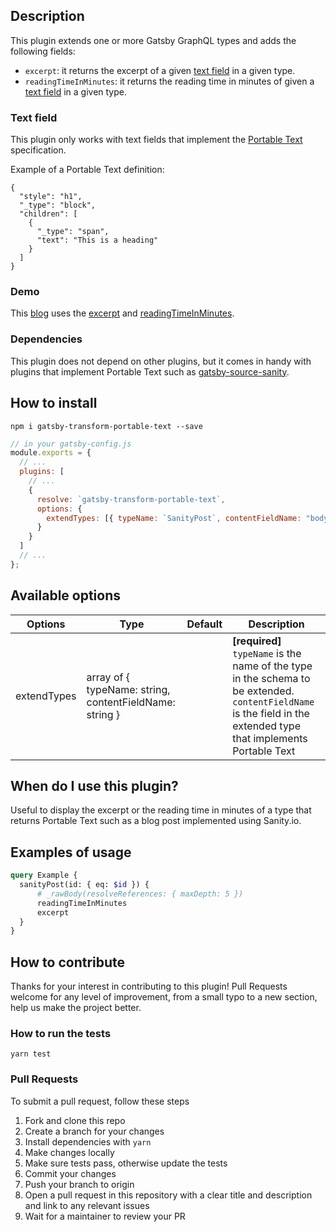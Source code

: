## Description

This plugin extends one or more Gatsby GraphQL types and adds the following fields:

- `excerpt`: it returns the excerpt of a given [text field](#text-field) in a given type.
- `readingTimeInMinutes`: it returns the reading time in minutes of given a [text field](#text-field) in a given type.

### Text field

This plugin only works with text fields that implement the [Portable Text](https://github.com/portabletext/portabletext) specification.

Example of a Portable Text definition:

```
{
  "style": "h1",
  "_type": "block",
  "children": [
    {
      "_type": "span",
      "text": "This is a heading"
    }
  ]
}
```

### Demo

This [blog](https://reactgraphql.academy/blog/) uses the [excerpt](https://github.com/reactgraphqlacademy/reactgraphqlacademy/blob/master/src/components/blog/PostCard.js#L40) and [readingTimeInMinutes](https://github.com/reactgraphqlacademy/reactgraphqlacademy/blob/master/src/templates/blog-post-sanity.js#L166).

### Dependencies

This plugin does not depend on other plugins, but it comes in handy with plugins that implement Portable Text such as [gatsby-source-sanity](https://github.com/sanity-io/gatsby-source-sanity).

## How to install

`npm i gatsby-transform-portable-text --save`

```js
// in your gatsby-config.js
module.exports = {
  // ...
  plugins: [
    // ...
    {
      resolve: `gatsby-transform-portable-text`,
      options: {
        extendTypes: [{ typeName: `SanityPost`, contentFieldName: "body" }]
      }
    }
  ]
  // ...
};
```

## Available options

| Options     | Type                                                    | Default | Description                                                                                                                                                        |
| ----------- | ------------------------------------------------------- | ------- | ------------------------------------------------------------------------------------------------------------------------------------------------------------------ |
| extendTypes | array of { typeName: string, contentFieldName: string } |         | **[required]** `typeName` is the name of the type in the schema to be extended. `contentFieldName` is the field in the extended type that implements Portable Text |

## When do I use this plugin?

Useful to display the excerpt or the reading time in minutes of a type that returns Portable Text such as a blog post implemented using Sanity.io.

## Examples of usage

```GraphQL
query Example {
  sanityPost(id: { eq: $id }) {
      # _rawBody(resolveReferences: { maxDepth: 5 })
      readingTimeInMinutes
      excerpt
  }
}
```

## How to contribute

Thanks for your interest in contributing to this plugin! Pull Requests welcome for any level of improvement, from a small typo to a new section, help us make the project better.

### How to run the tests

`yarn test`

### Pull Requests

To submit a pull request, follow these steps

1. Fork and clone this repo
2. Create a branch for your changes
3. Install dependencies with `yarn`
4. Make changes locally
5. Make sure tests pass, otherwise update the tests
6. Commit your changes
7. Push your branch to origin
8. Open a pull request in this repository with a clear title and description and link to any relevant issues
9. Wait for a maintainer to review your PR
